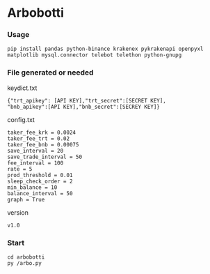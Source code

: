 # Arbobotti
### Usage

    pip install pandas python-binance krakenex pykrakenapi openpyxl matplotlib mysql.connector telebot telethon python-gnupg


### File generated or needed
keydict.txt

    {"trt_apikey": [API KEY],"trt_secret":[SECRET KEY],
    "bnb_apikey":[API KEY],"bnb_secret":[SECREY KEY]}
    
config.txt
    
    taker_fee_krk = 0.0024
    taker_fee_trt = 0.02
    taker_fee_bnb = 0.00075
    save_interval = 20
    save_trade_interval = 50
    fee_interval = 100
    rate = 5
    prod_threshold = 0.01
    sleep_check_order = 2
    min_balance = 10
    balance_interval = 50
    graph = True
    
version
    
    v1.0
    
### Start
    cd arbobotti
    py /arbo.py
